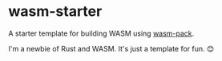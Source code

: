 # wasm-starter

A starter template for building WASM using [wasm-pack](https://github.com/rustwasm/wasm-pack).

I'm a newbie of Rust and WASM. It's just a template for fun. 😊
